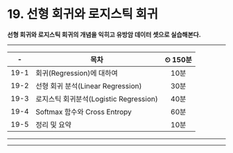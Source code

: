 # 19. 선형 회귀와 로지스틱 회귀

**선형 회귀와 로지스틱 회귀의 개념을 익히고 유방암 데이터 셋으로 실습해본다.**

---

|-|목차|⏲ 150분|
|:---:|---|:---:|
|19-1| 회귀(Regression)에 대하여 | 10분|
|19-2| 선형 회귀 분석(Linear Regression) | 30분|
|19-3| 로지스틱 회귀분석(Logistic Regression) | 40분|
|19-4| Softmax 함수와 Cross Entropy | 60분|
|19-5| 정리 및 요약 | 10분|


---


---

